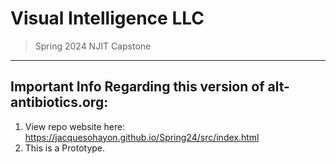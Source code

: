 # **Visual Intelligence LLC**
> Spring 2024 NJIT Capstone 
---
## Important Info Regarding this version of alt-antibiotics.org:
1. View repo website here: https://jacquesohayon.github.io/Spring24/src/index.html
2. This is a Prototype.
